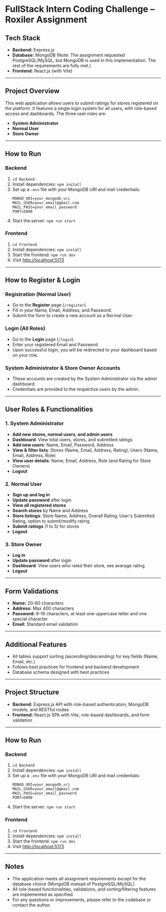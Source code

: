 # FullStack Intern Coding Challenge – Roxiler Assignment

## Tech Stack

- **Backend:** Express.js
- **Database:** MongoDB (Note: The assignment requested PostgreSQL/MySQL, but MongoDB is used in this implementation. The rest of the requirements are fully met.)
- **Frontend:** React.js (with Vite)

---

## Project Overview

This web application allows users to submit ratings for stores registered on the platform. It features a single login system for all users, with role-based access and dashboards. The three user roles are:

- **System Administrator**
- **Normal User**
- **Store Owner**

---

## How to Run

### Backend

1. `cd Backend`
2. Install dependencies: `npm install`
3. Set up a `.env` file with your MongoDB URI and mail credentials:
   ```env
   MONGO_URI=your_mongodb_uri
   MAIL_USER=your_email@gmail.com
   MAIL_PASS=your_email_password
   PORT=5000
   ```
4. Start the server: `npm run start`

### Frontend

1. `cd Frontend`
2. Install dependencies: `npm install`
3. Start the frontend: `npm run dev`
4. Visit [http://localhost:5173](http://localhost:5173)

---

## How to Register & Login

### Registration (Normal User)

- Go to the **Register** page (`/register`).
- Fill in your Name, Email, Address, and Password.
- Submit the form to create a new account as a Normal User.

### Login (All Roles)

- Go to the **Login** page (`/login`).
- Enter your registered Email and Password.
- Upon successful login, you will be redirected to your dashboard based on your role.

### System Administrator & Store Owner Accounts

- These accounts are created by the System Administrator via the admin dashboard.
- Credentials are provided to the respective users by the admin.

---

## User Roles & Functionalities

### 1. System Administrator

- **Add new stores, normal users, and admin users**
- **Dashboard**: View total users, stores, and submitted ratings
- **Add new users**: Name, Email, Password, Address
- **View & filter lists**: Stores (Name, Email, Address, Rating), Users (Name, Email, Address, Role)
- **View user details**: Name, Email, Address, Role (and Rating for Store Owners)
- **Logout**

### 2. Normal User

- **Sign up and log in**
- **Update password** after login
- **View all registered stores**
- **Search stores** by Name and Address
- **Store listings**: Store Name, Address, Overall Rating, User's Submitted Rating, option to submit/modify rating
- **Submit ratings** (1 to 5) for stores
- **Logout**

### 3. Store Owner

- **Log in**
- **Update password** after login
- **Dashboard**: View users who rated their store, see average rating
- **Logout**

---

## Form Validations

- **Name:** 20–60 characters
- **Address:** Max 400 characters
- **Password:** 8–16 characters, at least one uppercase letter and one special character
- **Email:** Standard email validation

---

## Additional Features

- All tables support sorting (ascending/descending) for key fields (Name, Email, etc.)
- Follows best practices for frontend and backend development
- Database schema designed with best practices

---

## Project Structure

- **Backend:** Express.js API with role-based authentication, MongoDB models, and RESTful routes
- **Frontend:** React.js SPA with Vite, role-based dashboards, and form validation

---

## How to Run

### Backend

1. `cd Backend`
2. Install dependencies: `npm install`
3. Set up a `.env` file with your MongoDB URI and mail credentials:
   ```env
   MONGO_URI=your_mongodb_uri
   MAIL_USER=your_email@gmail.com
   MAIL_PASS=your_email_password
   PORT=5000
   ```
4. Start the server: `npm run start`

### Frontend

1. `cd Frontend`
2. Install dependencies: `npm install`
3. Start the frontend: `npm run dev`
4. Visit [http://localhost:5173](http://localhost:5173)

---

## Notes

- The application meets all assignment requirements except for the database choice (MongoDB instead of PostgreSQL/MySQL).
- All role-based functionalities, validations, and sorting/filtering features are implemented as specified.
- For any questions or improvements, please refer to the codebase or contact the author.
